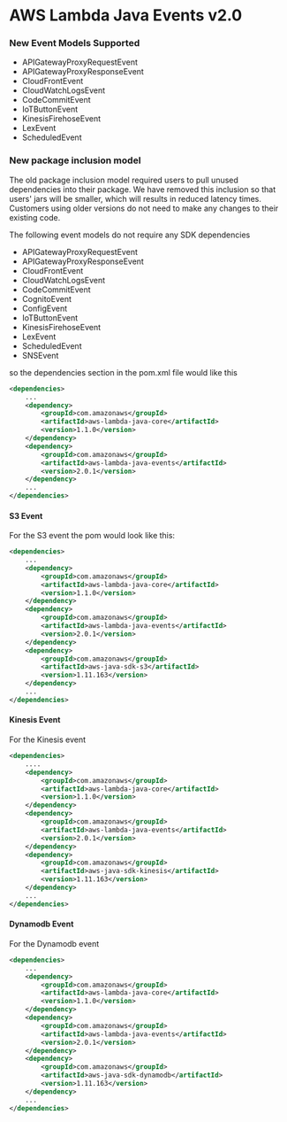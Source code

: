 # AWS Lambda Java Events v2.0

### New Event Models Supported
* APIGatewayProxyRequestEvent
* APIGatewayProxyResponseEvent
* CloudFrontEvent
* CloudWatchLogsEvent
* CodeCommitEvent
* IoTButtonEvent
* KinesisFirehoseEvent
* LexEvent
* ScheduledEvent

### New package inclusion model
The old package inclusion model required users to pull unused dependencies into
their package. We have removed this inclusion so that users' jars will be
smaller, which will results in reduced latency times. Customers using older
versions do not need to make any changes to their existing code.

The following event models do not require any SDK dependencies
* APIGatewayProxyRequestEvent
* APIGatewayProxyResponseEvent
* CloudFrontEvent
* CloudWatchLogsEvent
* CodeCommitEvent
* CognitoEvent
* ConfigEvent
* IoTButtonEvent
* KinesisFirehoseEvent
* LexEvent
* ScheduledEvent
* SNSEvent

so the dependencies section in the pom.xml file would like this

```xml
<dependencies>
    ...
    <dependency>
        <groupId>com.amazonaws</groupId>
        <artifactId>aws-lambda-java-core</artifactId>
        <version>1.1.0</version>
    </dependency>
    <dependency>
        <groupId>com.amazonaws</groupId>
        <artifactId>aws-lambda-java-events</artifactId>
        <version>2.0.1</version>
    </dependency>
    ...
</dependencies>
```

#### S3 Event

For the S3 event the pom would look like this:

```xml
<dependencies>
    ...
    <dependency>
        <groupId>com.amazonaws</groupId>
        <artifactId>aws-lambda-java-core</artifactId>
        <version>1.1.0</version>
    </dependency>
    <dependency>
        <groupId>com.amazonaws</groupId>
        <artifactId>aws-lambda-java-events</artifactId>
        <version>2.0.1</version>
    </dependency>
    <dependency>
        <groupId>com.amazonaws</groupId>
        <artifactId>aws-java-sdk-s3</artifactId>
        <version>1.11.163</version>
    </dependency>
    ...
</dependencies>
```

#### Kinesis Event

For the Kinesis event

```xml
<dependencies>
    ....
    <dependency>
        <groupId>com.amazonaws</groupId>
        <artifactId>aws-lambda-java-core</artifactId>
        <version>1.1.0</version>
    </dependency>
    <dependency>
        <groupId>com.amazonaws</groupId>
        <artifactId>aws-lambda-java-events</artifactId>
        <version>2.0.1</version>
    </dependency>
    <dependency>
        <groupId>com.amazonaws</groupId>
        <artifactId>aws-java-sdk-kinesis</artifactId>
        <version>1.11.163</version>
    </dependency>
    ...
</dependencies>
```

#### Dynamodb Event

For the Dynamodb event

```xml
<dependencies>
    ...
    <dependency>
        <groupId>com.amazonaws</groupId>
        <artifactId>aws-lambda-java-core</artifactId>
        <version>1.1.0</version>
    </dependency>
    <dependency>
        <groupId>com.amazonaws</groupId>
        <artifactId>aws-lambda-java-events</artifactId>
        <version>2.0.1</version>
    </dependency>
    <dependency>
        <groupId>com.amazonaws</groupId>
        <artifactId>aws-java-sdk-dynamodb</artifactId>
        <version>1.11.163</version>
    </dependency>
    ...
</dependencies>
```
